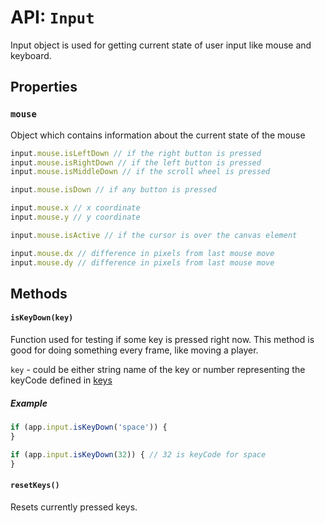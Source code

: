 # API: `Input`

Input object is used for getting current state of user input like mouse and keyboard.

Properties
----------

### `mouse`

Object which contains information about the current state of the mouse

```javascript
input.mouse.isLeftDown // if the right button is pressed
input.mouse.isRightDown // if the left button is pressed
input.mouse.isMiddleDown // if the scroll wheel is pressed

input.mouse.isDown // if any button is pressed

input.mouse.x // x coordinate
input.mouse.y // y coordinate

input.mouse.isActive // if the cursor is over the canvas element

input.mouse.dx // difference in pixels from last mouse move
input.mouse.dy // difference in pixels from last mouse move
```

Methods
-------

#### `isKeyDown(key)`

Function used for testing if some key is pressed right now. This method is good for doing something every frame, like moving a player.

`key` - could be either string name of the key or number representing the keyCode defined in [keys](/src/keys.js)

##### Example

```javascript
if (app.input.isKeyDown('space')) {
}

if (app.input.isKeyDown(32)) { // 32 is keyCode for space
}
```

#### `resetKeys()`

Resets currently pressed keys.
